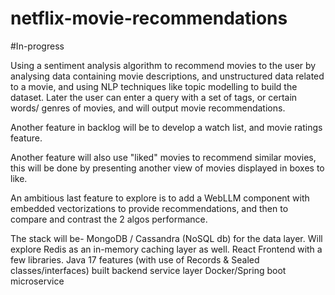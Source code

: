# netflix-movie-recommendations
#In-progress

Using a sentiment analysis algorithm to recommend movies to the user by analysing data containing movie descriptions, and unstructured data related to a movie, and using NLP techniques like topic modelling to build the dataset. Later the user can enter a query with a set of tags, or certain words/ genres of movies, and will output movie recommendations.

Another feature in backlog will be to develop a watch list, and movie ratings feature.

Another feature will also use "liked" movies to recommend similar movies, this will be done by presenting another view of  movies displayed in boxes to like.

An ambitious last feature to explore is to add a WebLLM component with embedded vectorizations to provide recommendations, and then to compare and contrast the 2 algos performance.

The stack will be-
MongoDB / Cassandra (NoSQL db) for the data layer. Will explore Redis as an in-memory caching layer as well.
React Frontend with a few libraries.
Java 17 features (with use of Records & Sealed classes/interfaces) built backend service layer
Docker/Spring boot microservice

